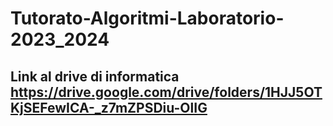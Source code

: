 # Tutorato-Algoritmi-Laboratorio-2023_2024


## Link al drive di informatica https://drive.google.com/drive/folders/1HJJ5OTKjSEFewICA-_z7mZPSDiu-OlIG
